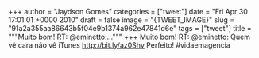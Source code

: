 
+++
author = "Jaydson Gomes"
categories = ["tweet"]
date = "Fri Apr 30 17:01:01 +0000 2010"
draft = false
image = "{TWEET_IMAGE}"
slug = "91a2a355aa86643b5f04e9b1374a962e47841d6e"
tags = ["tweet"]
title = """Muito bom! RT: @eminetto:..."""
+++
Muito bom! RT: @eminetto: Quem vê cara não vê iTunes http://bit.ly/az0Shv Perfeito! #vidaemagencia
